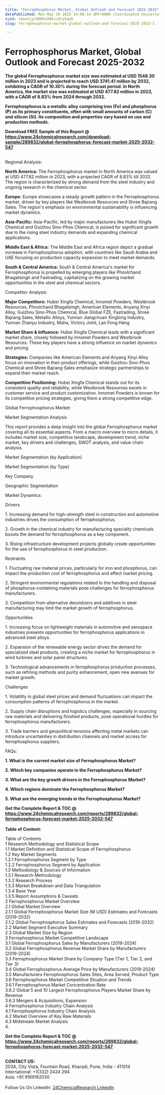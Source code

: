 ```yaml
---
title: "Ferrophosphorus Market, Global Outlook and Forecast 2025-2032"
datePublished: Mon May 19 2025 14:00:14 GMT+0000 (Coordinated Universal Time)
cuid: cmav5jyl8000i08kzc9rp5qak
slug: ferrophosphorus-market-global-outlook-and-forecast-2025-2032-1

---
```


# Ferrophosphorus Market, Global Outlook and Forecast 2025-2032

<p><strong>The global Ferrophosphorus market size was estimated at USD 1548.30 million in 2023 and is projected to reach USD 3741.41 million by 2032, exhibiting a CAGR of 10.30% during the forecast period. In North America, the market size was estimated at USD 477.82 million in 2023, with a CAGR of 8.83% from 2024 through 2032.</strong></p><p>
</p><p><strong>Ferrophosphorus is a metallic alloy comprising iron (Fe) and phosphorus (P) as its primary constituents, often with small amounts of carbon (C) and silicon (Si). Its composition and properties vary based on use and production methods.</strong></p><div><b>Download FREE Sample of this Report @ 
            <a href="https://www.24chemicalresearch.com/download-sample/289832/global-ferrophosphorus-forecast-market-2025-2032-547">
            https://www.24chemicalresearch.com/download-sample/289832/global-ferrophosphorus-forecast-market-2025-2032-547</a></b></div><br><p>
Regional Analysis:</p><p>
</p><p><strong>North America:</strong> The Ferrophosphorus market in North America was valued at USD 477.82 million in 2023, with a projected CAGR of 8.83% till 2032. The region is characterized by strong demand from the steel industry and ongoing research in the chemical sector.</p><p>
</p><p><strong>Europe:</strong> Europe showcases a steady growth pattern in the Ferrophosphorus market, driven by key players like Westbrook Resources and Shree Bajrang Sales. The region's emphasis on environmental sustainability is influencing market dynamics.</p><p>
</p><p><strong>Asia-Pacific:</strong> Asia-Pacific, led by major manufacturers like Hubei Xingfa Chemical and Guizhou Sino-Phos Chemical, is poised for significant growth due to the rising steel industry demands and expanding chemical applications.</p><p>
</p><p><strong>Middle East &amp; Africa:</strong> The Middle East and Africa region depict a gradual increase in Ferrophosphorus adoption, with countries like Saudi Arabia and UAE focusing on production capacity expansion to meet market demands.</p><p>
</p><p><strong>South &amp; Central America:</strong> South &amp; Central America's market for Ferrophosphorus is propelled by emerging players like Phoolchand Bhagatsingh and Fastrading, capitalizing on the growing market opportunities in the steel and chemical sectors.</p><p>
Competitor Analysis:</p><p>
</p><p><strong>Major Competitors:</strong> Hubei Xingfa Chemical, Innomet Powders, Westbrook Resources, Phoolchand Bhagatsingh, American Elements, Anyang Xinyi Alloy, Guizhou Sino-Phos Chemical, Blue Global FZE, Fastrading, Shree Bajrang Sales, Metallic Alloys, Yunnan Jiangchuan Xinglong Industry, Yunnan Zhanyu Industry, Maha, Victory Joint, Lan Fong Hang</p><p>
</p><p><strong>Market Share &amp; Influence:</strong> Hubei Xingfa Chemical leads with a significant market share, closely followed by Innomet Powders and Westbrook Resources. These key players have a strong influence on market dynamics and pricing.</p><p>
</p><p><strong>Strategies:</strong> Companies like American Elements and Anyang Xinyi Alloy focus on innovation in their product offerings, while Guizhou Sino-Phos Chemical and Shree Bajrang Sales emphasize strategic partnerships to expand their market reach.</p><p>
</p><p><strong>Competitive Positioning:</strong> Hubei Xingfa Chemical stands out for its consistent quality and reliability, while Westbrook Resources excels in customer service and product customization. Innomet Powders is known for its competitive pricing strategies, giving them a strong competitive edge.</p><p>
Global Ferrophosphorus Market:</p><p>
Market Segmentation Analysis</p><p>
</p><p>This report provides a deep insight into the global Ferrophosphorus market covering all its essential aspects. From a macro overview to micro details, it includes market size, competitive landscape, development trend, niche market, key drivers and challenges, SWOT analysis, and value chain analysis.</p><p>
Market Segmentation (by Application)</p><p>
</p><p>
Market Segmentation (by Type)</p><p>
</p><p>
Key Company</p><p>
</p><p>
Geographic Segmentation</p><p>
</p><p>
Market Dynamics:</p><p>
Drivers</p><p>
</p><p>1. Increasing demand for high-strength steel in construction and automotive industries drives the consumption of ferrophosphorus.</p><p>
</p><p>2. Growth in the chemical industry for manufacturing specialty chemicals boosts the demand for ferrophosphorus as a key component.</p><p>
</p><p>3. Rising infrastructure development projects globally create opportunities for the use of ferrophosphorus in steel production.</p><p>
Restraints</p><p>
</p><p>1. Fluctuating raw material prices, particularly for iron and phosphorus, can impact the production cost of ferrophosphorus and affect market pricing.</p><p>
</p><p>2. Stringent environmental regulations related to the handling and disposal of phosphorus-containing materials pose challenges for ferrophosphorus manufacturers.</p><p>
</p><p>3. Competition from alternative deoxidizers and additives in steel manufacturing may limit the market growth of ferrophosphorus.</p><p>
Opportunities</p><p>
</p><p>1. Increasing focus on lightweight materials in automotive and aerospace industries presents opportunities for ferrophosphorus applications in advanced steel alloys.</p><p>
</p><p>2. Expansion of the renewable energy sector drives the demand for specialized steel products, creating a niche market for ferrophosphorus in wind turbines and solar panel structures.</p><p>
</p><p>3. Technological advancements in ferrophosphorus production processes, such as refining methods and purity enhancement, open new avenues for market growth.</p><p>
Challenges</p><p>
</p><p>1. Volatility in global steel prices and demand fluctuations can impact the consumption patterns of ferrophosphorus in the market.</p><p>
</p><p>2. Supply chain disruptions and logistics challenges, especially in sourcing raw materials and delivering finished products, pose operational hurdles for ferrophosphorus manufacturers.</p><p>
</p><p>3. Trade barriers and geopolitical tensions affecting metal markets can introduce uncertainties in distribution channels and market access for ferrophosphorus suppliers.</p><p>
FAQs:</p><p>
</p><p><strong>1. What is the current market size of Ferrophosphorus Market?</strong></p><p>
</p><p>
</p><p><strong>2. Which key companies operate in the Ferrophosphorus Market?</strong></p><p>
</p><p>
</p><p><strong>3. What are the key growth drivers in the Ferrophosphorus Market?</strong></p><p>
</p><p>
</p><p><strong>4. Which regions dominate the Ferrophosphorus Market?</strong></p><p>
</p><p>
</p><p><strong>5. What are the emerging trends in the Ferrophosphorus Market?</strong></p><p>
</p>

<div><b>Get the Complete Report & TOC @ 
            <a href="https://www.24chemicalresearch.com/reports/289832/global-ferrophosphorus-forecast-market-2025-2032-547">
            https://www.24chemicalresearch.com/reports/289832/global-ferrophosphorus-forecast-market-2025-2032-547</a></b></div><br>
            <b>Table of Content:</b><p>Table of Contents<br />
1 Research Methodology and Statistical Scope<br />
1.1 Market Definition and Statistical Scope of Ferrophosphorus<br />
1.2 Key Market Segments<br />
1.2.1 Ferrophosphorus Segment by Type<br />
1.2.2 Ferrophosphorus Segment by Application<br />
1.3 Methodology & Sources of Information<br />
1.3.1 Research Methodology<br />
1.3.2 Research Process<br />
1.3.3 Market Breakdown and Data Triangulation<br />
1.3.4 Base Year<br />
1.3.5 Report Assumptions & Caveats<br />
2 Ferrophosphorus Market Overview<br />
2.1 Global Market Overview<br />
2.1.1 Global Ferrophosphorus Market Size (M USD) Estimates and Forecasts (2019-2032)<br />
2.1.2 Global Ferrophosphorus Sales Estimates and Forecasts (2019-2032)<br />
2.2 Market Segment Executive Summary<br />
2.3 Global Market Size by Region<br />
3 Ferrophosphorus Market Competitive Landscape<br />
3.1 Global Ferrophosphorus Sales by Manufacturers (2019-2024)<br />
3.2 Global Ferrophosphorus Revenue Market Share by Manufacturers (2019-2024)<br />
3.3 Ferrophosphorus Market Share by Company Type (Tier 1, Tier 2, and Tier 3)<br />
3.4 Global Ferrophosphorus Average Price by Manufacturers (2019-2024)<br />
3.5 Manufacturers Ferrophosphorus Sales Sites, Area Served, Product Type<br />
3.6 Ferrophosphorus Market Competitive Situation and Trends<br />
3.6.1 Ferrophosphorus Market Concentration Rate<br />
3.6.2 Global 5 and 10 Largest Ferrophosphorus Players Market Share by Revenue<br />
3.6.3 Mergers & Acquisitions, Expansion<br />
4 Ferrophosphorus Industry Chain Analysis<br />
4.1 Ferrophosphorus Industry Chain Analysis<br />
4.2 Market Overview of Key Raw Materials<br />
4.3 Midstream Market Analysis<br />
4.</p>

<div><b>Get the Complete Report & TOC @ 
            <a href="https://www.24chemicalresearch.com/reports/289832/global-ferrophosphorus-forecast-market-2025-2032-547">
            https://www.24chemicalresearch.com/reports/289832/global-ferrophosphorus-forecast-market-2025-2032-547</a></b></div><br>

<b>CONTACT US:</b><br>
            203A, City Vista, Fountain Road, Kharadi, Pune, India - 411014<br>
            International: +1(332) 2424 294<br>
            Asia: +91 9169162030 <br><br>
            Follow Us On LinkedIn: <a href="https://www.linkedin.com/company/24chemicalresearch/">24ChemicalResearch LinkedIn</a>